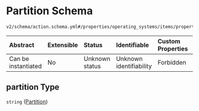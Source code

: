 # Partition Schema

```txt
v2/schema/action.schema.yml#/properties/operating_systems/items/properties/steps/items/properties/actions/items/oneOf/17/properties/fastboot:flash/properties/partitions/items/properties/partition
```



| Abstract            | Extensible | Status         | Identifiable            | Custom Properties | Additional Properties | Access Restrictions | Defined In                                                          |
| :------------------ | :--------- | :------------- | :---------------------- | :---------------- | :-------------------- | :------------------ | :------------------------------------------------------------------ |
| Can be instantiated | No         | Unknown status | Unknown identifiability | Forbidden         | Allowed               | none                | [device.schema.json*](../device.schema.json "open original schema") |

## partition Type

`string` ([Partition](device-properties-operating-systems-operating-system-properties-steps-step-properties-group-step-action-oneof-fastbootflash-action-properties-fastbootflash-action-properties-partitions-partition-properties-partition.md))
